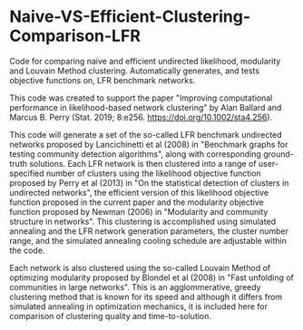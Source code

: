 # Naive-VS-Efficient-Clustering-Comparison-LFR
Code for comparing naive and efficient undirected likelihood, modularity and Louvain Method clustering. Automatically generates, and tests objective functions on, LFR benchmark networks.

This code was created to support the paper "Improving computational performance in likelihood-based network clustering" by Alan Ballard and Marcus B. Perry (Stat. 2019; 8:e256. https://doi.org/10.1002/sta4.256). 

This code will generate a set of the so-called LFR benchmark undirected networks proposed by Lancichinetti et al (2008) in "Benchmark graphs for testing community detection algorithms", along with corresponding ground-truth solutions.
Each LFR network is then clustered into a range of user-specified number of clusters using the likelihood objective function proposed by Perry et al (2013) in "On the statistical detection of clusters in undirected networks", the efficient version of this likelihood objective function proposed in the current paper and the modularity objective function proposed by Newman (2006) in "Modularity and community structure in networks". 
This clustering is accomplished using simulated annealing and the LFR network generation parameters, the cluster number range, and the simulated annealing cooling schedule are adjustable within the code.

Each network is also clustered using the so-called Louvain Method of optimizing modularity proposed by Blondel et al (2008) in "Fast unfolding of communities in large networks". This is an agglommerative, greedy clustering method that is known for its speed and although it differs from simulated annealing in optimization mechanics, it is included here for comparison of clustering quality and time-to-solution.
